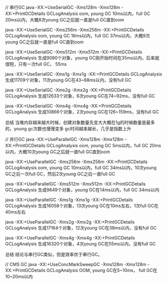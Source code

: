 // 串行GC
java -XX:+UseSerialGC -Xms128m -Xmx128m -XX:+PrintGCDetails GCLogAnalysis
oom, young GC 10ms以内，full GC 20ms以内，大概8次young GC之后就一直是full GC直到oom

java -XX:+UseSerialGC -Xms256m -Xmx256m -XX:+PrintGCDetails GCLogAnalysis
oom, young GC 16ms以内，full GC 37ms以内，大概9次young GC之后就一直是full GC直到oom

java -XX:+UseSerialGC -Xms512m -Xmx512m -XX:+PrintGCDetails GCLogAnalysis
生成9080个对象，young GC刚开始时间在35ms以内，后来就很短，只有一次full GC， 55ms

java -XX:+UseSerialGC -Xms1g -Xmx1g -XX:+PrintGCDetails GCLogAnalysis
生成11709个对象，11次young GC在43~68ms以内，没有full GC

java -XX:+UseSerialGC -Xms2g -Xmx2g -XX:+PrintGCDetails GCLogAnalysis
生成12633个对象，6次young GC在74~92ms，没有full GC

java -XX:+UseSerialGC -Xms4g -Xmx4g -XX:+PrintGCDetails GCLogAnalysis
生成10866个对象，2次young GC在126~159ms，没有full GC

总结
当堆内存越来越大时候，创建对象数量先变大大概在1g的时候数量是最多的，young gc次数也慢慢变多
gc时间越来越长，几乎是指数上升

// 并行GC
java -XX:+UseParallelGC -Xms128m -Xmx128m -XX:+PrintGCDetails GCLogAnalysis
oom, young GC 5ms以内，full GC 20ms以内，大概10次young GC之后就一直full GC直到oom

java -XX:+UseParallelGC -Xms256m -Xmx256m -XX:+PrintGCDetails GCLogAnalysis
oom, young GC 10ms以内，full GC 34ms以内，10次young GC之后一次full GC，然后2次young GC之后一直full GC

java -XX:+UseParallelGC -Xms512m -Xmx512m -XX:+PrintGCDetails GCLogAnalysis
生成9649个对象，young GC在14ms以内，full GC 34ms以内

java -XX:+UseParallelGC -Xms1g -Xmx1g -XX:+PrintGCDetails GCLogAnalysis
生成16058个对象，13次young GC在10ms左右，1次full GC在40ms左右

java -XX:+UseParallelGC -Xms2g -Xmx2g -XX:+PrintGCDetails GCLogAnalysis
生成17164个对象，12次young GC在38ms以内，没有full GC

java -XX:+UseParallelGC -Xms4g -Xmx4g -XX:+PrintGCDetails GCLogAnalysis
生成16320个对象，4次young GC在55ms以内，没有full GC

总结
结论与串行GC类似，但是效率优于串行GC。

// CMS GC
java -XX:+UseConcMarkSweepGC -Xms128m -Xmx128m -XX:+PrintGCDetails GCLogAnalysis
OOM, young GC在5~10ms， full GC在10~20ms以内
